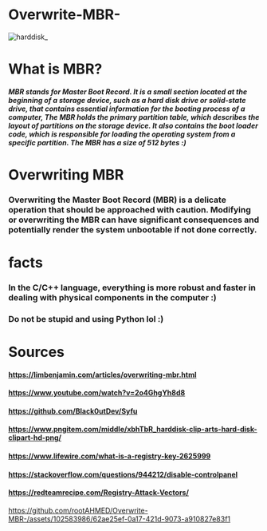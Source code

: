 # Overwrite-MBR-



![harddisk_](https://github.com/rootAHMED/Overwrite-MBR-/assets/102583986/d7631ed9-df72-4c12-b863-8fa153b837d2)


# What is MBR? 
##### MBR stands for Master Boot Record. It is a small section located at the beginning of a storage device, such as a hard disk drive or solid-state drive, that contains essential information for the booting process of a computer, The MBR holds the primary partition table, which describes the layout of partitions on the storage device. It also contains the boot loader code, which is responsible for loading the operating system from a specific partition.  The MBR has a size of 512 bytes :)

# Overwriting MBR 
### Overwriting the Master Boot Record (MBR) is a delicate operation that should be approached with caution. Modifying or overwriting the MBR can have significant consequences and potentially render the system unbootable if not done correctly. 

# facts
### In the C/C++ language, everything is more robust and faster in dealing with physical components in the computer :)
### Do not be stupid and using Python lol :)

# Sources

#### https://limbenjamin.com/articles/overwriting-mbr.html
#### https://www.youtube.com/watch?v=2o4GhgYh8d8
#### https://github.com/Black0utDev/Syfu
#### https://www.pngitem.com/middle/xbhTbR_harddisk-clip-arts-hard-disk-clipart-hd-png/
#### https://www.lifewire.com/what-is-a-registry-key-2625999 
#### https://stackoverflow.com/questions/944212/disable-controlpanel
#### https://redteamrecipe.com/Registry-Attack-Vectors/



https://github.com/rootAHMED/Overwrite-MBR-/assets/102583986/62ae25ef-0a17-421d-9073-a910827e83f1

